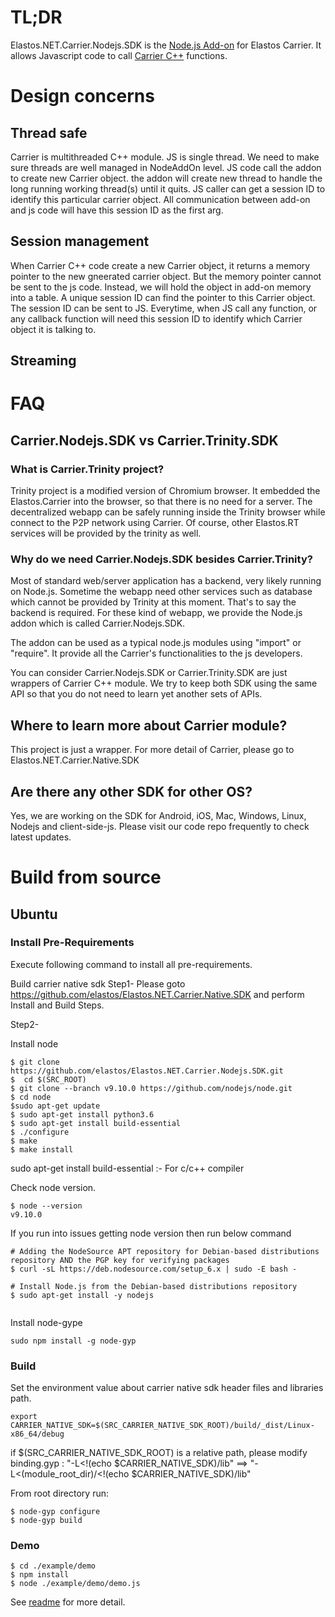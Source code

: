 # TL;DR
Elastos.NET.Carrier.Nodejs.SDK is the [Node.js Add-on](https://nodeaddons.com/) for Elastos Carrier. It allows Javascript code to call [Carrier C++](https://github.com/elastos/Elastos.NET.Carrier.Native.SDK) functions.

# Design concerns
## Thread safe
Carrier is multithreaded C++ module. JS is single thread. We need to make sure threads are well managed in NodeAddOn level. JS code call the addon to create new Carrier object. the addon will create new thread to handle the long running working thread(s) until it quits. JS caller can get a session ID to identify this particular carrier object. All communication between add-on and js code will have this session ID as the first arg.

## Session management
When Carrier C++ code create a new Carrier object, it returns a memory pointer to the new gneerated carrier object. But the memory pointer cannot be sent to the js code. Instead, we will hold the object in add-on memory into a table. A unique session ID can find the pointer to this Carrier object. The session ID can be sent to JS. Everytime, when JS call any function, or any callback function will need this session ID to identify which Carrier object it is talking to.

## Streaming
<!--- To Do -->

# FAQ
## Carrier.Nodejs.SDK vs Carrier.Trinity.SDK
### What is Carrier.Trinity project?
Trinity project is a modified version of Chromium browser. It embedded the Elastos.Carrier into the browser, so that there is no need for a server. The decentralized webapp can be safely running inside the Trinity browser while connect to the P2P network using Carrier. Of course, other Elastos.RT services will be provided by the trinity as well.

### Why do we need Carrier.Nodejs.SDK besides Carrier.Trinity?
Most of standard web/server application has a backend, very likely running on Node.js. Sometime the webapp need other services such as database which cannot be provided by Trinity at this moment. That's to say the backend is required. For these kind of webapp, we provide the Node.js addon which is called Carrier.Nodejs.SDK.

The addon can be used as a typical node.js modules using "import" or "require". It provide all the Carrier's functionalities to the js developers.

You can consider Carrier.Nodejs.SDK or Carrier.Trinity.SDK are just wrappers of Carrier C++ module. We try to keep both SDK using the same API so that you do not need to learn yet another sets of APIs.

## Where to learn more about Carrier module?
This project is just a wrapper. For more detail of Carrier, please go to Elastos.NET.Carrier.Native.SDK

## Are there any other SDK for other OS?
Yes, we are working on the SDK for Android, iOS, Mac, Windows, Linux, Nodejs and client-side-js. Please visit our code repo frequently to check latest updates.

# Build from source

## Ubuntu

### Install Pre-Requirements

Execute following command to install all pre-requirements.

Build carrier native sdk
Step1-
Please goto https://github.com/elastos/Elastos.NET.Carrier.Native.SDK and perform Install and Build Steps.

Step2-


Install node
```shell
$ git clone https://github.com/elastos/Elastos.NET.Carrier.Nodejs.SDK.git
$  cd $(SRC_ROOT)
$ git clone --branch v9.10.0 https://github.com/nodejs/node.git
$ cd node
$sudo apt-get update
$ sudo apt-get install python3.6
$ sudo apt-get install build-essential 
$ ./configure
$ make
$ make install
```
sudo apt-get install build-essential :- For c/c++ compiler

Check node version.
```shell
$ node --version
v9.10.0
```
If you run into issues getting node version then run below command
```shell
# Adding the NodeSource APT repository for Debian-based distributions repository AND the PGP key for verifying packages
$ curl -sL https://deb.nodesource.com/setup_6.x | sudo -E bash -

# Install Node.js from the Debian-based distributions repository
$ sudo apt-get install -y nodejs


```

Install node-gype
```shell
sudo npm install -g node-gyp
```

### Build

Set the environment value about carrier native sdk header files and libraries path.
```shell
export CARRIER_NATIVE_SDK=$(SRC_CARRIER_NATIVE_SDK_ROOT)/build/_dist/Linux-x86_64/debug
```
if $(SRC_CARRIER_NATIVE_SDK_ROOT) is a relative path, please modify binding.gyp :
"-L<!(echo $CARRIER_NATIVE_SDK)/lib" ==> "-L<(module_root_dir)/<!(echo $CARRIER_NATIVE_SDK)/lib"

From root directory run:

```shell
$ node-gyp configure
$ node-gyp build
```

### Demo

```shell
$ cd ./example/demo
$ npm install
$ node ./example/demo/demo.js
```
See [readme](./example/demo/README.md) for more detail.
